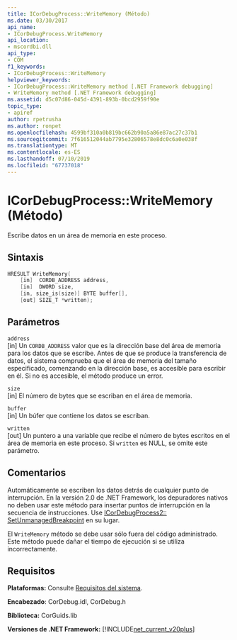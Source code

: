 ```yaml
---
title: ICorDebugProcess::WriteMemory (Método)
ms.date: 03/30/2017
api_name:
- ICorDebugProcess.WriteMemory
api_location:
- mscordbi.dll
api_type:
- COM
f1_keywords:
- ICorDebugProcess::WriteMemory
helpviewer_keywords:
- ICorDebugProcess::WriteMemory method [.NET Framework debugging]
- WriteMemory method [.NET Framework debugging]
ms.assetid: d5c07d86-045d-4391-893b-0bcd2959f90e
topic_type:
- apiref
author: rpetrusha
ms.author: ronpet
ms.openlocfilehash: 4599bf310a0b819bc662b90a5a86e87ac27c37b1
ms.sourcegitcommit: 7f616512044ab7795e32806578e8dc0c6a0e038f
ms.translationtype: MT
ms.contentlocale: es-ES
ms.lasthandoff: 07/10/2019
ms.locfileid: "67737018"
---
```

# <a name="icordebugprocesswritememory-method"></a>ICorDebugProcess::WriteMemory (Método)
Escribe datos en un área de memoria en este proceso.  
  
## <a name="syntax"></a>Sintaxis  
  
```cpp  
HRESULT WriteMemory(  
    [in]  CORDB_ADDRESS address,  
    [in]  DWORD size,  
    [in, size_is(size)] BYTE buffer[],  
    [out] SIZE_T *written);  
```  
  
## <a name="parameters"></a>Parámetros  
 `address`  
 [in] Un `CORDB_ADDRESS` valor que es la dirección base del área de memoria para los datos que se escribe. Antes de que se produce la transferencia de datos, el sistema comprueba que el área de memoria del tamaño especificado, comenzando en la dirección base, es accesible para escribir en él. Si no es accesible, el método produce un error.  
  
 `size`  
 [in] El número de bytes que se escriban en el área de memoria.  
  
 `buffer`  
 [in] Un búfer que contiene los datos se escriban.  
  
 `written`  
 [out] Un puntero a una variable que recibe el número de bytes escritos en el área de memoria en este proceso. Si `written` es NULL, se omite este parámetro.  
  
## <a name="remarks"></a>Comentarios  
 Automáticamente se escriben los datos detrás de cualquier punto de interrupción. En la versión 2.0 de .NET Framework, los depuradores nativos no deben usar este método para insertar puntos de interrupción en la secuencia de instrucciones. Use [ICorDebugProcess2:: SetUnmanagedBreakpoint](../../../../docs/framework/unmanaged-api/debugging/icordebugprocess2-setunmanagedbreakpoint-method.md) en su lugar.  
  
 El `WriteMemory` método se debe usar sólo fuera del código administrado. Este método puede dañar el tiempo de ejecución si se utiliza incorrectamente.  
  
## <a name="requirements"></a>Requisitos  
 **Plataformas:** Consulte [Requisitos del sistema](../../../../docs/framework/get-started/system-requirements.md).  
  
 **Encabezado**: CorDebug.idl, CorDebug.h  
  
 **Biblioteca:** CorGuids.lib  
  
 **Versiones de .NET Framework:** [!INCLUDE[net_current_v20plus](../../../../includes/net-current-v20plus-md.md)]
